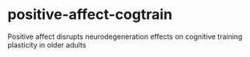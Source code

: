 # positive-affect-cogtrain
Positive affect disrupts neurodegeneration effects on cognitive training plasticity in older adults
